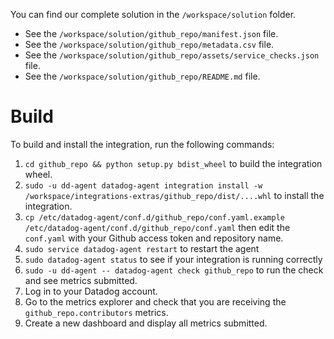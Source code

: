 You can find our complete solution in the `/workspace/solution` folder.

- See the `/workspace/solution/github_repo/manifest.json` file.
- See the `/workspace/solution/github_repo/metadata.csv` file.
- See the `/workspace/solution/github_repo/assets/service_checks.json` file.
- See the `/workspace/solution/github_repo/README.md` file.

# Build

To build and install the integration, run the following commands:
1. `cd github_repo && python setup.py bdist_wheel` to build the integration wheel.
2. `sudo -u dd-agent datadog-agent integration install -w /workspace/integrations-extras/github_repo/dist/....whl` to install the integration.
3. `cp /etc/datadog-agent/conf.d/github_repo/conf.yaml.example /etc/datadog-agent/conf.d/github_repo/conf.yaml` then edit the `conf.yaml` with your Github access token and repository name.
4. `sudo service datadog-agent restart` to restart the agent
5. `sudo datadog-agent status` to see if your integration is running correctly
6. `sudo -u dd-agent -- datadog-agent check github_repo` to run the check and see metrics submitted.
7. Log in to your Datadog account.
8. Go to the metrics explorer and check that you are receiving the `github_repo.contributors` metrics.
9. Create a new dashboard and display all metrics submitted.
